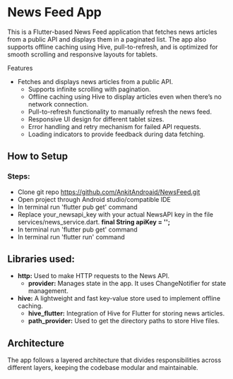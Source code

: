 # News Feed App

This is a Flutter-based News Feed application that fetches news articles from a public API and displays them in a paginated list. The app also supports offline caching using Hive, pull-to-refresh, and is optimized for smooth scrolling and responsive layouts for tablets.

Features
  * Fetches and displays news articles from a public API.
	*	Supports infinite scrolling with pagination.
	*	Offline caching using Hive to display articles even when there’s no network connection.
	*	Pull-to-refresh functionality to manually refresh the news feed.
	*	Responsive UI design for different tablet sizes.
	*	Error handling and retry mechanism for failed API requests.
	*	Loading indicators to provide feedback during data fetching.


## How to Setup
### Steps:
  * Clone git repo https://github.com/AnkitAndroaid/NewsFeed.git
  *	Open project through Android studio/compatible IDE
  *	In terminal run 'flutter pub get' command
  *	Replace your_newsapi_key with your actual NewsAPI key in the file services/news_service.dart. **final String apiKey = '<YOUR API KEY>';**
  *	In terminal run 'flutter pub get' command
  *	In terminal run 'flutter run' command

## Libraries used:	
  *	**http:** Used to make HTTP requests to the News API.
	*	**provider:** Manages state in the app. It uses ChangeNotifier for state management.
  *	**hive:** A lightweight and fast key-value store used to implement offline caching.
	*	**hive_flutter:** Integration of Hive for Flutter for storing news articles.
	*	**path_provider:** Used to get the directory paths to store Hive files.

## Architecture
The app follows a layered architecture that divides responsibilities across different layers, keeping the codebase modular and maintainable.
